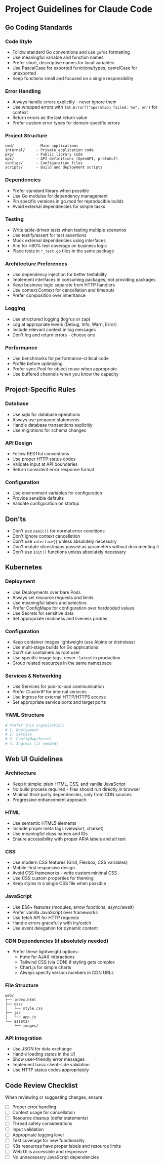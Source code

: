 # Project Guidelines for Claude Code

## Go Coding Standards

### Code Style
- Follow standard Go conventions and use `gofmt` formatting
- Use meaningful variable and function names
- Prefer short, descriptive names for local variables
- Use PascalCase for exported functions/types, camelCase for unexported
- Keep functions small and focused on a single responsibility

### Error Handling
- Always handle errors explicitly - never ignore them
- Use wrapped errors with `fmt.Errorf("operation failed: %w", err)` for context
- Return errors as the last return value
- Prefer custom error types for domain-specific errors

### Project Structure
```
cmd/          - Main applications
internal/     - Private application code
pkg/          - Public library code  
api/          - API definitions (OpenAPI, protobuf)
configs/      - Configuration files
scripts/      - Build and deployment scripts
```

### Dependencies
- Prefer standard library when possible
- Use Go modules for dependency management
- Pin specific versions in go.mod for reproducible builds
- Avoid external dependencies for simple tasks

### Testing
- Write table-driven tests when testing multiple scenarios
- Use testify/assert for test assertions
- Mock external dependencies using interfaces
- Aim for >80% test coverage on business logic
- Place tests in `*_test.go` files in the same package

### Architecture Preferences
- Use dependency injection for better testability
- Implement interfaces in consuming packages, not providing packages
- Keep business logic separate from HTTP handlers
- Use context.Context for cancellation and timeouts
- Prefer composition over inheritance

### Logging
- Use structured logging (logrus or zap)
- Log at appropriate levels (Debug, Info, Warn, Error)
- Include relevant context in log messages
- Don't log and return errors - choose one

### Performance
- Use benchmarks for performance-critical code
- Profile before optimizing
- Prefer sync.Pool for object reuse when appropriate
- Use buffered channels when you know the capacity

## Project-Specific Rules

### Database
- Use sqlx for database operations
- Always use prepared statements
- Handle database transactions explicitly
- Use migrations for schema changes

### API Design
- Follow RESTful conventions
- Use proper HTTP status codes
- Validate input at API boundaries
- Return consistent error response format

### Configuration
- Use environment variables for configuration
- Provide sensible defaults
- Validate configuration on startup

## Don'ts
- Don't use `panic()` for normal error conditions
- Don't ignore context cancellation
- Don't use `interface{}` unless absolutely necessary
- Don't mutate slices/maps passed as parameters without documenting it
- Don't use `init()` functions unless absolutely necessary

## Kubernetes

### Deployment
- Use Deployments over bare Pods
- Always set resource requests and limits
- Use meaningful labels and selectors
- Prefer ConfigMaps for configuration over hardcoded values
- Use Secrets for sensitive data
- Set appropriate readiness and liveness probes

### Configuration
- Keep container images lightweight (use Alpine or distroless)
- Use multi-stage builds for Go applications
- Don't run containers as root user
- Use specific image tags, never `:latest` in production
- Group related resources in the same namespace

### Services & Networking
- Use Services for pod-to-pod communication
- Prefer ClusterIP for internal services
- Use Ingress for external HTTP/HTTPS access
- Set appropriate service ports and target ports

### YAML Structure
```yaml
# Prefer this organization:
# 1. Deployment
# 2. Service  
# 3. ConfigMap/Secret
# 4. Ingress (if needed)
```

## Web UI Guidelines

### Architecture
- Keep it simple: plain HTML, CSS, and vanilla JavaScript
- No build process required - files should run directly in browser
- Minimal third-party dependencies, only from CDN sources
- Progressive enhancement approach

### HTML
- Use semantic HTML5 elements
- Include proper meta tags (viewport, charset)
- Use meaningful class names and IDs
- Ensure accessibility with proper ARIA labels and alt text

### CSS
- Use modern CSS features (Grid, Flexbox, CSS variables)
- Mobile-first responsive design
- Avoid CSS frameworks - write custom minimal CSS
- Use CSS custom properties for theming
- Keep styles in a single CSS file when possible

### JavaScript
- Use ES6+ features (modules, arrow functions, async/await)
- Prefer vanilla JavaScript over frameworks
- Use fetch API for HTTP requests
- Handle errors gracefully with try/catch
- Use event delegation for dynamic content

### CDN Dependencies (if absolutely needed)
- Prefer these lightweight options:
    - htmx for AJAX interactions
    - Tailwind CSS (via CDN) if styling gets complex
    - Chart.js for simple charts
    - Always specify version numbers in CDN URLs

### File Structure
```
web/
├── index.html
├── css/
│   └── style.css
├── js/
│   └── app.js
└── assets/
    └── images/
```

### API Integration
- Use JSON for data exchange
- Handle loading states in the UI
- Show user-friendly error messages
- Implement basic client-side validation
- Use HTTP status codes appropriately

## Code Review Checklist
When reviewing or suggesting changes, ensure:
- [ ] Proper error handling
- [ ] Context usage for cancellation
- [ ] Resource cleanup (defer statements)
- [ ] Thread safety considerations
- [ ] Input validation
- [ ] Appropriate logging level
- [ ] Test coverage for new functionality
- [ ] K8s resources have proper labels and resource limits
- [ ] Web UI is accessible and responsive
- [ ] No unnecessary JavaScript dependencies